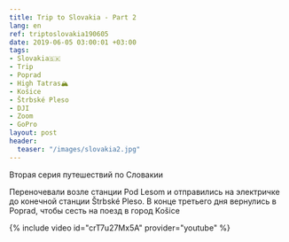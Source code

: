 ```yaml
---
title: Trip to Slovakia - Part 2
lang: en
ref: triptoslovakia190605
date: 2019-06-05 03:00:01 +03:00
tags:
- Slovakia🇸🇰
- Trip
- Poprad
- High Tatras🏔
- Košice
- Štrbské Pleso
- DJI
- Zoom
- GoPro
layout: post
header:
  teaser: "/images/slovakia2.jpg"
---
```


Вторая серия путешествий по Словакии

Переночевали возле станции Pod Lesom и отправились на электричке до конечной станции Štrbské Pleso. В конце третьего дня вернулись в Poprad, чтобы сесть на поезд в город Košice

{% include video id="crT7u27Mx5A" provider="youtube" %}
